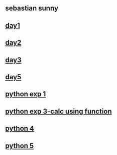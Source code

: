 ## sebastian sunny
## [day1](https://github.com/sebastiansunny/internship/blob/main/day1/day1.md)
## [day2](https://github.com/sebastiansunny/internship/blob/main/day2.md)
## [day3](https://github.com/sebastiansunny/internship/blob/main/day3.md)
## [day5](https://github.com/sebastiansunny/internship/blob/main/day5.md)
## [python exp 1](https://github.com/sebastiansunny/internship/blob/main/day6.py)
## [python exp 3-calc using function](https://github.com/sebastiansunny/internship/blob/main/pythonexp3.py)
## [python 4](https://github.com/sebastiansunny/internship/blob/main/python4.py)
## [python 5](https://github.com/sebastiansunny/internship/blob/main/python%20exp5.py)
